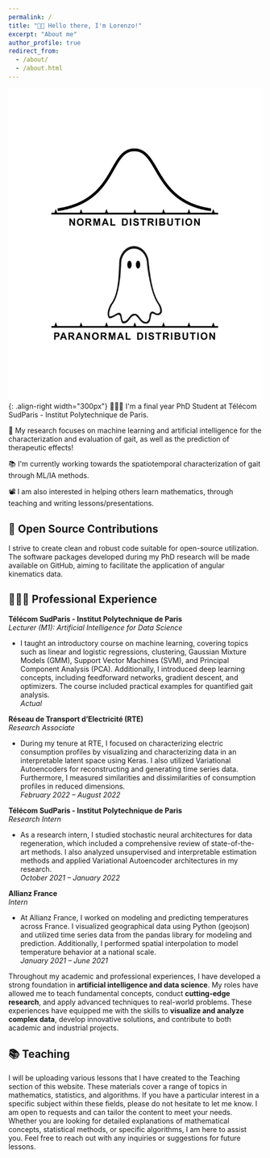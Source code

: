 ```yaml
---
permalink: /
title: "👋🏼 Hello there, I'm Lorenzo!"
excerpt: "About me"
author_profile: true
redirect_from: 
  - /about/
  - /about.html
---
```




![Illustration of combining vision and language modalities](/images/paranormal.jpg){: .align-right width="300px"}
👨🏻‍💻 I'm a final year PhD Student at Télécom SudParis - Institut Polytechnique de Paris.

🔬 My research focuses on machine learning and artificial intelligence for the characterization and evaluation of gait, as well as the prediction of therapeutic effects! 

📚 I'm currently working towards the spatiotemporal characterization of gait through ML/IA methods.

📽️ I am also interested in helping others learn mathematics, through teaching and writing lessons/presentations. 


## 🤖 Open Source Contributions
I strive to create clean and robust code suitable for open-source utilization. The software packages developed during my PhD research will be made available on GitHub, aiming to facilitate the application of angular kinematics data.

## 👨🏻‍🔬 Professional Experience

**Télécom SudParis - Institut Polytechnique de Paris** <br/>
*Lecturer (M1): Artificial Intelligence for Data Science*
- I taught an introductory course on machine learning, covering topics such as linear and logistic regressions, clustering, Gaussian Mixture Models (GMM), Support Vector Machines (SVM), and Principal Component Analysis (PCA). Additionally, I introduced deep learning concepts, including feedforward networks, gradient descent, and optimizers. The course included practical examples for quantified gait analysis.<br/>
*Actual*

**Réseau de Transport d’Electricité (RTE)** <br/>
*Research Associate*
- During my tenure at RTE, I focused on characterizing electric consumption profiles by visualizing and characterizing data in an interpretable latent space using Keras. I also utilized Variational Autoencoders for reconstructing and generating time series data. Furthermore, I measured similarities and dissimilarities of consumption profiles in reduced dimensions.<br/>
*February 2022 – August 2022*


**Télécom SudParis - Institut Polytechnique de Paris** <br/>
*Research Intern*
- As a research intern, I studied stochastic neural architectures for data regeneration, which included a comprehensive review of state-of-the-art methods. I also analyzed unsupervised and interpretable estimation methods and applied Variational Autoencoder architectures in my research.<br/>
*October 2021 – January 2022*


**Allianz France** <br/>
*Intern*
- At Allianz France, I worked on modeling and predicting temperatures across France. I visualized geographical data using Python (geojson) and utilized time series data from the pandas library for modeling and prediction. Additionally, I performed spatial interpolation to model temperature behavior at a national scale.<br/>
*January 2021 – June 2021*

Throughout my academic and professional experiences, I have developed a strong foundation in **artificial intelligence and data science**. My roles have allowed me to teach fundamental concepts, conduct **cutting-edge research**, and apply advanced techniques to real-world problems. These experiences have equipped me with the skills to **visualize and analyze complex data**, develop innovative solutions, and contribute to both academic and industrial projects.

## 📚 Teaching 
I will be uploading various lessons that I have created to the Teaching section of this website. These materials cover a range of topics in mathematics, statistics, and algorithms. If you have a particular interest in a specific subject within these fields, please do not hesitate to let me know. I am open to requests and can tailor the content to meet your needs. Whether you are looking for detailed explanations of mathematical concepts, statistical methods, or specific algorithms, I am here to assist you. Feel free to reach out with any inquiries or suggestions for future lessons.




